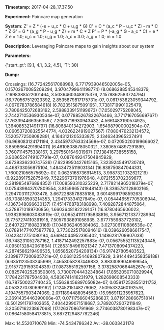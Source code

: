 **Timestamp:** 2017-04-28_17.37.50

**Experiment:** Poincare map generation

**System:**
Z' = Z * (-e + u_c * C + u_g * G) 
C' = C * (a_c * P - u_c * Z) - m * C * Z 
G' = G * (a_g * P - u_g * Z) + m * C * Z 
P' = P * (-a_g * G - a_c * C) + e * Z 
e = 1.0; u_c = 1.0; u_g = 1.0; a_c = 3.0; a_g = 1.0; m = 1.0

**Description:** Leveraging Poincare maps to gain insights about our system

**Parameters:**

{'start_pt': [9.1, 4.1, 3.2, 4.5], 'T': 30}

**Dump:**



Crossings:
(16.772425617088988, 6.7717939046502005e-05, 0.15702670085209294, 3.9704799641198774)
(8.0686288545348379, 7.1698388522001464, 3.5036460348925376, 2.1578862583724794)
(16.770567512923392, 2.8535879817175731e-07, 0.061753823059344792, 4.0676783786584618)
(6.7823515875091651, 7.7381719901025479, 3.7806425072683192, 2.5988339151199673)
(17.05029775208045, 2.7442710536930534e-07, 0.077985267822676466, 3.7717167056697671)
(7.7633944663563597, 7.2063718930943432, 4.5661483190574925, 1.364085321491797)
(16.806840134272903, 1.654987900002504e-07, 0.060537208325544774, 4.0326224919027567)
(7.080476232134572, 7.5205772508082891, 4.1643121205333875, 2.1346343965237491)
(16.968083124171194, 2.4345973763324568e-07, 0.072050203199666027, 3.8598664291694011)
(6.4610808878050321, 7.3806574897291899, 3.7607114575338167, 3.297550164931967)
(17.138416738555158, 3.9086524749107791e-07, 0.087649247504845929, 3.6739336230747526)
(7.6229950427615165, 7.3239245491730749, 4.468733056875104, 1.4843473511903134)
(16.838750847044331, 1.760021056575692e-07, 0.0625168736914513, 3.9987321032621219)
(6.922891752875949, 7.5229673791976648, 4.0721553702369677, 2.3819854976894352)
(17.008593310325239, 2.7178214965018379e-07, 0.075439843707809554, 3.8159665741848143)
(6.3365781128602165, 7.2947031112703478, 3.6672288578835186, 3.6014899179859263)
(16.708818503214353, 1.294173334127849e-07, 0.054446557705306944, 4.1367348096630137)
(7.4514768783188998, 7.4092872844875064, 4.3788710189706856, 1.6603648182229147)
(16.8780465606023, 1.9382896603083919e-07, 0.065241111795838816, 3.9567121337728994)
(6.7757274110391918, 7.5057938891058935, 3.9777559837726102, 2.6407227160823168)
(17.048062405384062, 3.027306110886536e-07, 0.078914774075877783, 3.7730225178094616)
(8.0396260586617547, 7.0423412751080194, 4.6694044952395402, 1.1486281709907038)
(16.748231052787162, 1.4187142492257883e-07, 0.056755521135243445, 4.0950132842061864)
(7.2853184961921347, 7.4713708094374223, 4.2874586219496535, 1.8558520724208134)
(16.917427805483523, 2.1398777200905721e-07, 0.068122544692807929, 3.9144494358359188)
(6.6351123503245999, 7.4658058287449833, 3.8833089049999545, 2.9157729159304839)
(17.087355192597158, 3.3782587066445267e-07, 0.082574025253508015, 3.7300704443234864)
(7.8552050710829944, 7.1784221787504938, 4.5836741416231979, 1.282698608543333)
(16.787500237740435, 1.5563845689705082e-07, 0.059172528551211752, 4.0533270780699162)
(7.1245215148279062, 7.5095332460192576, 4.1947557903474069, 2.0711894488054563)
(16.956911235957623, 2.3691435446390066e-07, 0.07117566045286837, 3.8719128666751814)
(6.5012911797402655, 7.4044299071518687, 3.7892072907211949, 3.2050716223867068)
(17.12637086791969, 3.7746038780198347e-07, 0.08641580584173815, 3.6872129487782246)

Max:
14.5520710678
Min:
-74.5434786342
Av:
-38.0603431178